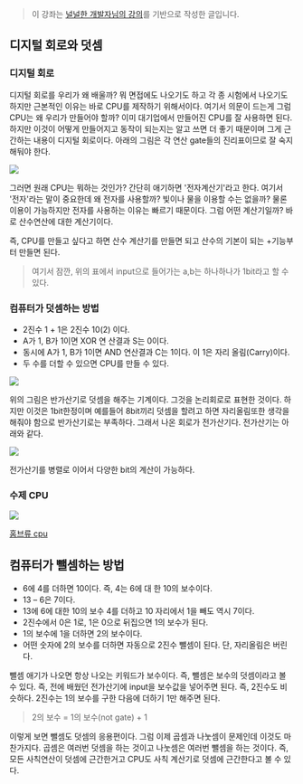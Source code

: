> 이 강좌는 [널널한 개발자님의 강의](https://www.inflearn.com/course/%EB%84%93%EA%B3%A0%EC%96%95%EA%B2%8C-%EC%BB%B4%EA%B3%B5-%EC%A0%84%EA%B3%B5%EC%9E%90/dashboard)를 기반으로 작성한 글입니다.

## 디지털 회로와 덧셈

### 디지털 회로

디지털 회로를 우리가 왜 배울까? 뭐 면접에도 나오기도 하고 각 종 시험에서 나오기도 하지만 근본적인 이유는 바로 CPU를 제작하기 위해서이다. 여기서 의문이 드는게 그럼 CPU는 왜 우리가 만들어야 할까? 이미 대기업에서 만들어진 CPU를 잘 사용하면 된다. 하지만 이것이 어떻게 만들어지고 동작이 되는지는 알고 쓰면 더 좋기 때문이며 그게 근간하는 내용이 디지털 회로이다. 아래의 그림은 각 연산 gate들의 진리표이므로 잘 숙지해둬야 한다.

![](https://velog.velcdn.com/images/bini/post/5b65f42c-1daa-4e17-b5e0-4b1517bad543/image.png)

그러면 원래 CPU는 뭐하는 것인가? 간단히 애기하면 '전자계산기'라고 한다. 여기서 '전자'라는 말이 중요한데 왜 전자를 사용할까? 빛이나 물을 이용할 수는 없을까? 물론 이용이 가능하지만 전자를 사용하는 이유는 빠르기 때문이다. 그럼 어떤 계산기일까? 바로 산수연산에 대한 계산기이다.

즉, CPU를 만들고 싶다고 하면 산수 계산기를 만들면 되고 산수의 기본이 되는 +기능부터 만들면 된다.

> 여기서 잠깐, 위의 표에서 input으로 들어가는 a,b는 하나하나가 1bit라고 할 수 있다.

### 컴퓨터가 덧셈하는 방법

- 2진수 1 + 1은 2진수 10(2) 이다.
- A가 1, B가 1이면 XOR 연 산결과 S는 0이다.
- 동시에 A가 1, B가 1이면 AND 연산결과 C는 1이다. 이 1은 자리 올림(Carry)이다.
- 두 수를 더할 수 있으면 CPU를 만들 수 있다.

![](https://velog.velcdn.com/images/bini/post/1db4fef9-826d-411b-959e-307021eb1bf7/image.png)

위의 그림은 반가산기로 덧셈을 해주는 기계이다. 그것을 논리회로로 표현한 것이다. 하지만 이것은 1bit한정이며 예를들어 8bit끼리 덧셈을 할려고 하면 자리올림또한 생각을 해줘야 함으로 반가산기로는 부족하다. 그래서 나온 회로가 전가산기다. 전가산기는 아래와 같다.

![](https://velog.velcdn.com/images/bini/post/d18ad136-3eca-4b6f-8f05-eb01a56402a1/image.png)

전가산기를 병렬로 이어서 다양한 bit의 계산이 가능하다.

### 수제 CPU

![](https://velog.velcdn.com/images/bini/post/d0dc1735-b40c-4f00-8b26-6676ea282c53/image.jpg)

[홈브류 cpu](http://www.homebrewcpu.com/)

## 컴퓨터가 뺄셈하는 방법

- 6에 4를 더하면 10이다. 즉, 4는 6에 대 한 10의 보수이다.
- 13 – 6은 7이다.
- 13에 6에 대한 10의 보수 4를 더하고 10 자리에서 1을 빼도 역시 7이다.
- 2진수에서 0은 1로, 1은 0으로 뒤집으면 1의 보수가 된다.
- 1의 보수에 1을 더하면 2의 보수이다.
- 어떤 숫자에 2의 보수를 더하면 자동으로 2진수 뺄셈이 된다. 단, 자리올림은 버린다.

뺄셈 애기가 나오면 항상 나오는 키워드가 보수이다. 즉, 뺄셈은 보수의 덧셈이라고 볼 수 있다. 즉, 전에 배웠던 전가산기에 input을 보수값을 넣어주면 된다. 즉, 2진수도 비슷하다. 2진수는 1의 보수를 구한 다음에 더하기 1만 해주면 된다.

> 2의 보수 = 1의 보수(not gate) + 1

이렇게 보면 뺄셈도 덧셈의 응용편이다. 그럼 이제 곱셈과 나눗셈이 문제인데 이것도 마찬가지다. 곱셈은 여러번 덧셈을 하는 것이고 나눗셈은 여러번 뺄셈을 하는 것이다. 즉, 모든 사칙연산이 덧셈에 근간한거고 CPU도 사칙 계산기로 덧셈에 근간한다고 볼 수 있다.
